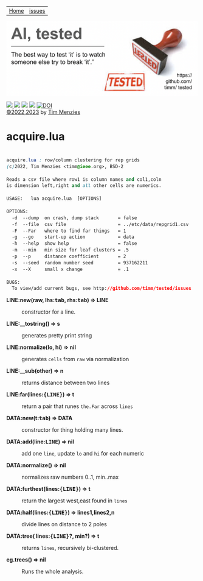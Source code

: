<p>&nbsp;
<a name=top></a>
<table><tr>
<td><a href="/README.md#top">Home</a>
<td><a href="http:github.com/timm/tested/issues">issues</a>
</tr></table>
<img  align=center width=600 src="/docs/img/banner.png"></p>
<p> <img src="https://img.shields.io/badge/task-ai-blueviolet"><a
href="https://github.com/timm/tested/actions/workflows/tests.yml"> <img 
 src="https://github.com/timm/tested/actions/workflows/tests.yml/badge.svg"></a> <img 
 src="https://img.shields.io/badge/language-lua-orange"> <img 
 src="https://img.shields.io/badge/purpose-teaching-yellow"> <a 
 href="https://zenodo.org/badge/latestdoi/569981645"> <img 
 src="https://zenodo.org/badge/569981645.svg" alt="DOI"></a><br>
<a href="/LICENSE.md">&copy;2022,2023</a> by <a href="http://menzies.us">Tim Menzies</a></p>


# acquire.lua

```css

acquire.lua : row/column clustering for rep grids
(c)2022, Tim Menzies <timm@ieee.org>, BSD-2 

Reads a csv file where row1 is column names and col1,coln
is dimension left,right and all other cells are numerics.

USAGE:   lua acquire.lua  [OPTIONS]

OPTIONS:
  -d  --dump  on crash, dump stack       = false
  -f  --file  csv file                   = ../etc/data/repgrid1.csv
  -F  --Far   where to find far things   = 1
  -g  --go    start-up action            = data
  -h  --help  show help                  = false
  -m  --min   min size for leaf clusters = .5
  -p  --p     distance coefficient       = 2
  -s  --seed  random number seed         = 937162211
  -x  --X     small x change             = .1

BUGS:
  To view/add current bugs, see http://github.com/timm/tested/issues

```
 

<dl>
<dt><b> LINE:new(raw, lhs:<tt>tab</tt>, rhs:<tt>tab</tt>) &rArr;  LINE </b></dt><dd>

 constructor for a line.

</dd>
<dt><b> LINE:__tostring() &rArr;  s </b></dt><dd>

 generates pretty print string

</dd>
<dt><b> LINE:normalize(lo, hi) &rArr;  nil </b></dt><dd>

 generates `cells` from `raw` via normalization

</dd>
<dt><b> LINE:__sub(other) &rArr;  n </b></dt><dd>

 returns distance between two lines

</dd>
<dt><b> LINE:far(lines:<tt>{LINE}</tt>) &rArr;  t </b></dt><dd>

 return a pair that runes `the.Far` across `lines`

</dd>
<dt><b> DATA:new(t:<tt>tab</tt>) &rArr;  DATA </b></dt><dd>

 constructor for thing holding many lines.

</dd>
<dt><b> DATA:add(line:<tt>LINE</tt>) &rArr;  nil </b></dt><dd>

 add one `line`, update `lo` and `hi` for each numeric

</dd>
<dt><b> DATA:normalize() &rArr;  nil </b></dt><dd>

 normalizes raw numbers 0..1, min..max

</dd>
<dt><b> DATA:furthest(lines:<tt>{LINE}</tt>) &rArr;  t </b></dt><dd>

 return the largest west,east found in `lines`

</dd>
<dt><b> DATA:half(lines:<tt>{LINE}</tt>) &rArr;  lines1,lines2,n </b></dt><dd>

 divide lines on distance to 2 poles

</dd>
<dt><b> DATA:tree(  lines:<tt>{LINE}</tt>?, min?) &rArr;  t </b></dt><dd>

 returns `lines`, recursively bi-clustered.

</dd>
<dt><b> eg.trees() &rArr;  nil </b></dt><dd>

 Runs the whole analysis.

</dd>
</dl>

